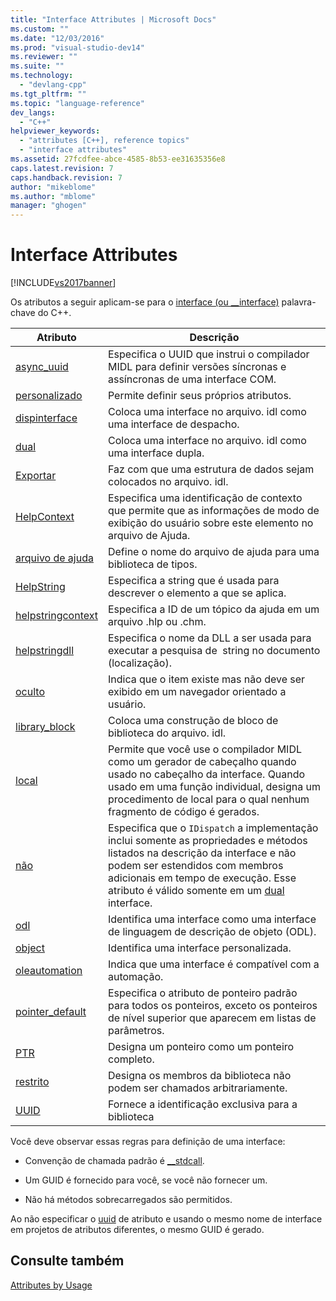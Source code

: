 ```yaml
---
title: "Interface Attributes | Microsoft Docs"
ms.custom: ""
ms.date: "12/03/2016"
ms.prod: "visual-studio-dev14"
ms.reviewer: ""
ms.suite: ""
ms.technology: 
  - "devlang-cpp"
ms.tgt_pltfrm: ""
ms.topic: "language-reference"
dev_langs: 
  - "C++"
helpviewer_keywords: 
  - "attributes [C++], reference topics"
  - "interface attributes"
ms.assetid: 27fcdfee-abce-4585-8b53-ee31635356e8
caps.latest.revision: 7
caps.handback.revision: 7
author: "mikeblome"
ms.author: "mblome"
manager: "ghogen"
---
```

# Interface Attributes
[!INCLUDE[vs2017banner](../assembler/inline/includes/vs2017banner.md)]

Os atributos a seguir aplicam\-se para o  [interface \(ou \_\_interface\)](../Topic/__interface.md) palavra\-chave do C\+\+.  
  
|Atributo|Descrição|  
|--------------|---------------|  
|[async\_uuid](../Topic/async_uuid.md)|Especifica o UUID que instrui o compilador MIDL para definir versões síncronas e assíncronas de uma interface COM.|  
|[personalizado](../windows/custom-cpp.md)|Permite definir seus próprios atributos.|  
|[dispinterface](../windows/dispinterface.md)|Coloca uma interface no arquivo. idl como uma interface de despacho.|  
|[dual](../Topic/dual.md)|Coloca uma interface no arquivo. idl como uma interface dupla.|  
|[Exportar](../windows/export.md)|Faz com que uma estrutura de dados sejam colocados no arquivo. idl.|  
|[HelpContext](../windows/helpcontext.md)|Especifica uma identificação de contexto que permite que as informações de modo de exibição do usuário sobre este elemento no arquivo de Ajuda.|  
|[arquivo de ajuda](../Topic/helpfile.md)|Define o nome do arquivo de ajuda para uma biblioteca de tipos.|  
|[HelpString](../windows/helpstring.md)|Especifica a string que é usada para descrever o elemento a que se aplica.|  
|[helpstringcontext](../windows/helpstringcontext.md)|Especifica a ID de um tópico da ajuda em um arquivo .hlp ou .chm.|  
|[helpstringdll](../windows/helpstringdll.md)|Especifica o nome da DLL a ser usada para executar a pesquisa de  string no documento \(localização\).|  
|[oculto](../Topic/hidden.md)|Indica que o item existe mas não deve ser exibido em um navegador orientado a usuário.|  
|[library\_block](../windows/library-block.md)|Coloca uma construção de bloco de biblioteca do arquivo. idl.|  
|[local](../windows/local-cpp.md)|Permite que você use o compilador MIDL como um gerador de cabeçalho quando usado no cabeçalho da interface.  Quando usado em uma função individual, designa um procedimento de local para o qual nenhum fragmento de código é gerados.|  
|[não](../Topic/nonextensible.md)|Especifica que o `IDispatch` a implementação inclui somente as propriedades e métodos listados na descrição da interface e não podem ser estendidos com membros adicionais em tempo de execução.  Esse atributo é válido somente em um  [dual](../Topic/dual.md) interface.|  
|[odl](../windows/odl.md)|Identifica uma interface como uma interface de linguagem de descrição de objeto \(ODL\).|  
|[object](../Topic/object%20\(C++\).md)|Identifica uma interface personalizada.|  
|[oleautomation](../windows/oleautomation.md)|Indica que uma interface é compatível com a automação.|  
|[pointer\_default](../windows/pointer-default.md)|Especifica o atributo de ponteiro padrão para todos os ponteiros, exceto os ponteiros de nível superior que aparecem em listas de parâmetros.|  
|[PTR](../windows/ptr.md)|Designa um ponteiro como um ponteiro completo.|  
|[restrito](../windows/restricted.md)|Designa os membros da biblioteca não podem ser chamados arbitrariamente.|  
|[UUID](../windows/uuid-cpp-attributes.md)|Fornece a identificação exclusiva para a biblioteca|  
  
 Você deve observar essas regras para definição de uma interface:  
  
-   Convenção de chamada padrão é  [\_\_stdcall](../cpp/stdcall.md).  
  
-   Um GUID é fornecido para você, se você não fornecer um.  
  
-   Não há métodos sobrecarregados são permitidos.  
  
 Ao não especificar o  [uuid](../windows/uuid-cpp-attributes.md) de atributo e usando o mesmo nome de interface em projetos de atributos diferentes, o mesmo GUID é gerado.  
  
## Consulte também  
 [Attributes by Usage](../windows/attributes-by-usage.md)